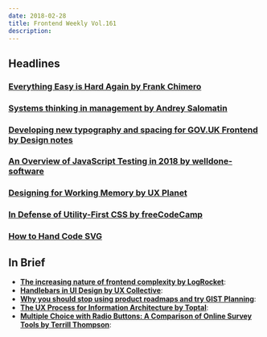 ```yaml
---
date: 2018-02-28
title: Frontend Weekly Vol.161
description: 
---
```


## Headlines

### [Everything Easy is Hard Again by Frank Chimero](https://frankchimero.com/writing/everything-easy-is-hard-again/)


### [Systems thinking in management by Andrey Salomatin](https://medium.com/@flpvsk/systems-thinking-in-management-c3ed049e8d91)


### [Developing new typography and spacing for GOV.UK Frontend by Design notes](https://designnotes.blog.gov.uk/2018/02/19/developing-new-typography-and-spacing-for-gov-uk-frontend/)


### [An Overview of JavaScript Testing in 2018 by welldone-software](https://medium.com/welldone-software/an-overview-of-javascript-testing-in-2018-f68950900bc3)


### [Designing for Working Memory by UX Planet](https://uxplanet.org/designing-for-working-memory-6af1c0975304)


### [In Defense of Utility-First CSS by freeCodeCamp](https://medium.freecodecamp.org/in-defense-of-utility-first-css-4f406acee6fb)


### [How to Hand Code SVG](https://webdesign.tutsplus.com/tutorials/how-to-hand-code-svg--cms-30368)

## In Brief

- [**The increasing nature of frontend complexity by LogRocket**](https://blog.logrocket.com/the-increasing-nature-of-frontend-complexity-b73c784c09ae):
- [**Handlebars in UI Design by UX Collective**](https://uxdesign.cc/handlebars-in-ui-design-4b36af67733b):
- [**Why you should stop using product roadmaps and try GIST Planning**](https://hackernoon.com/why-i-stopped-using-product-roadmaps-and-switched-to-gist-planning-3b7f54e271d1):
- [**The UX Process for Information Architecture by Toptal**](https://www.toptal.com/designers/ia/guide-to-information-architecture):
- [**Multiple Choice with Radio Buttons: A Comparison of Online Survey Tools by Terrill Thompson**](http://terrillthompson.com/blog/854):